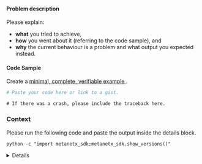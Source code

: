 #### Problem description

Please explain:
* **what** you tried to achieve,
* **how** you went about it (referring to the code sample), and
* **why** the current behaviour is a problem and what output
  you expected instead.

#### Code Sample

Create a [minimal, complete, verifiable example
](https://stackoverflow.com/help/mcve).

```python
# Paste your code here or link to a gist.
```

```
# If there was a crash, please include the traceback here.
```

### Context

Please run the following code and paste the output inside the details
block.

```
python -c "import metanetx_sdk;metanetx_sdk.show_versions()"
```

<details>

</details>
